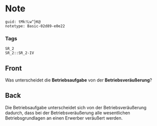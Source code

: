 # Note
```
guid: tMk!Lw^}K@
notetype: Basic-02d89-e0e22
```

### Tags
```
SR_2
SR_2::SR_2-IV
```

## Front
Was unterscheidet die <b>Betriebsaufgabe</b> von der
<b>Betriebsveräußerung</b>?

## Back
Die Betriebsaufgabe unterscheidet sich von der Betriebsveräußerung dadurch, dass bei der Betriebsveräußerung alle wesentlichen Betriebsgrundlagen an einen Erwerber veräußert werden.
